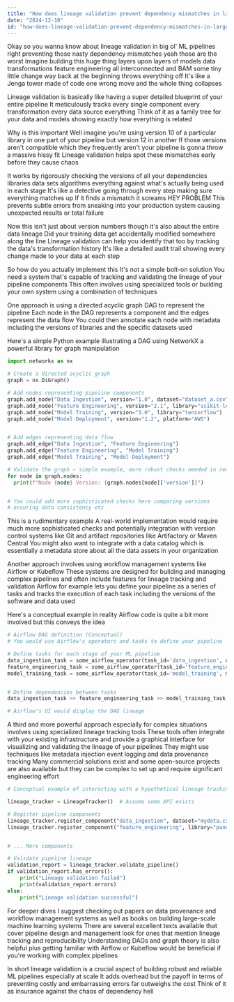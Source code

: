 ```yaml
---
title: "How does lineage validation prevent dependency mismatches in large-scale ML pipelines?"
date: "2024-12-10"
id: "how-does-lineage-validation-prevent-dependency-mismatches-in-large-scale-ml-pipelines"
---
```


Okay so you wanna know about lineage validation in big ol' ML pipelines right preventing those nasty dependency mismatches  yeah those are the worst  Imagine building this huge thing  layers upon layers of models data transformations feature engineering all interconnected  and BAM some tiny little change way back at the beginning throws everything off  It's like a Jenga tower made of code  one wrong move and the whole thing collapses

Lineage validation is basically like having a super detailed blueprint of your entire pipeline  It meticulously tracks every single component every transformation every data source  everything  Think of it as a family tree for your data and models  showing exactly how everything is related

Why is this important  Well  imagine you're using version 10 of a particular library in one part of your pipeline but version 12 in another  If those versions aren't compatible which they frequently aren't  your pipeline is gonna throw a massive hissy fit  Lineage validation helps spot these mismatches early before they cause chaos

It works by rigorously checking the versions of all your dependencies  libraries data sets algorithms everything  against what's actually being used in each stage  It's like a detective going through every step making sure everything matches up If it finds a mismatch it screams  HEY PROBLEM  This prevents subtle errors from sneaking into your production system causing unexpected results or total failure

Now this isn't just about version numbers though it's also about the entire data lineage  Did your training data get accidentally modified somewhere along the line  Lineage validation can help you identify that too by tracking the data's transformation history It's like a detailed audit trail showing every change made to your data at each step

So how do you actually implement this  It's not a simple bolt-on solution  You need a system that's capable of tracking and validating the lineage of your pipeline components  This often involves using specialized tools or building your own system using a combination of techniques

One approach is using a directed acyclic graph DAG to represent the pipeline  Each node in the DAG represents a component  and the edges represent the data flow  You could then annotate each node with metadata including the versions of libraries and the specific datasets used

Here's a simple Python example illustrating a DAG using NetworkX a powerful library for graph manipulation


```python
import networkx as nx

# Create a directed acyclic graph
graph = nx.DiGraph()

# Add nodes representing pipeline components
graph.add_node("Data Ingestion", version="1.0", dataset="dataset_a.csv")
graph.add_node("Feature Engineering", version="2.1", library="scikit-learn")
graph.add_node("Model Training", version="3.0", library="tensorflow")
graph.add_node("Model Deployment", version="1.2", platform="AWS")


# Add edges representing data flow
graph.add_edge("Data Ingestion", "Feature Engineering")
graph.add_edge("Feature Engineering", "Model Training")
graph.add_edge("Model Training", "Model Deployment")

# Validate the graph – simple example, more robust checks needed in real-world scenarios
for node in graph.nodes:
  print(f"Node {node} Version: {graph.nodes[node]['version']}")


# You could add more sophisticated checks here comparing versions  
# ensuring data consistency etc
```

This is a rudimentary example  A real-world implementation would require much more sophisticated checks  and potentially integration with version control systems like Git and artifact repositories like Artifactory or Maven Central  You might also want to integrate with a data catalog  which is essentially a metadata store about all the data assets in your organization

Another approach involves using workflow management systems like Airflow or Kubeflow  These systems are designed for building and managing complex pipelines and often include features for lineage tracking and validation   Airflow for example lets you define your pipeline as a series of tasks  and tracks the execution of each task including the versions of the software and data used

Here's a conceptual example  in reality Airflow code is quite a bit more involved but this conveys the idea


```python
# Airflow DAG definition (Conceptual)
# You would use Airflow's operators and tasks to define your pipeline

# Define tasks for each stage of your ML pipeline
data_ingestion_task = some_airflow_operator(task_id='data_ingestion', dataset='dataset_a_v1.csv')
feature_engineering_task = some_airflow_operator(task_id='feature_engineering', library_version='scikit-learn-1.2')
model_training_task = some_airflow_operator(task_id='model_training', model_version='model-v1')


# Define dependencies between tasks
data_ingestion_task >> feature_engineering_task >> model_training_task

# Airflow's UI would display the DAG lineage
```

A third and more powerful approach  especially for complex situations involves using specialized lineage tracking tools   These tools often integrate with your existing infrastructure and provide a graphical interface for visualizing and validating the lineage of your pipelines  They might use techniques like metadata injection  event logging  and data provenance tracking  Many commercial solutions exist  and some open-source projects are also available  but they can be complex to set up and require significant engineering effort


```python
# Conceptual example of interacting with a hypothetical lineage tracking tool

lineage_tracker = LineageTracker()  # Assume some API exists

# Register pipeline components
lineage_tracker.register_component("data_ingestion", dataset="mydata.csv", version="1.0")
lineage_tracker.register_component("feature_engineering", library="pandas", version="2.0")


# ... More components

# Validate pipeline lineage
validation_report = lineage_tracker.validate_pipeline()
if validation_report.has_errors():
    print("Lineage validation failed")
    print(validation_report.errors)
else:
    print("Lineage validation successful")

```

For deeper dives  I suggest checking out papers on data provenance and workflow management systems  as well as books on building large-scale machine learning systems  There are several excellent texts available that cover pipeline design and management  look for ones that mention lineage tracking and reproducibility  Understanding DAGs and graph theory is also helpful  plus  getting familiar with Airflow or Kubeflow would be beneficial if you're working with complex pipelines


In short lineage validation is a crucial aspect of building robust and reliable ML pipelines especially at scale  It adds overhead  but the payoff in terms of preventing costly and embarrassing errors far outweighs the cost  Think of it as insurance against the chaos of dependency hell
